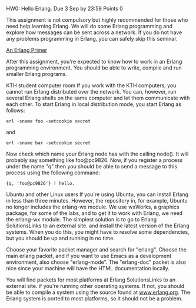 HW0: Hello Erlang.
Due 3 Sep by 23:59 Points 0

This assignment is not compulsory but highly recommended for those who need help learning Erlang. We will do some Erlang programming and explore how messages can be sent across a network. If you do not have any problems programming in Erlang, you can safely skip this seminar.

[An Erlang Primer](crash.pdf)

After this assignment, you're expected to know how to work in an Erlang programming environment. You should be able to write, compile and run smaller Erlang programs.

KTH student computer room
If you work with the KTH computers, you cannot run Erlang distributed over the network. You can, however, run several Erlang shells on the same computer and let them communicate with each other. To start Erlang in local distribution mode, you start Erlang as follows:

`erl -sname foo -setcookie secret`

and

`erl -sname bar -setcookie secret`

Now check which name your Erlang node has with the calling node(). It will probably say something like foo@pc9826. Now, if you register a process under the name "q" then you should be able to send a message to this process using the following command:

`{q, 'foo@pc9826'} ! hello.`

Ubuntu and other Linux users
If you're using Ubuntu, you can install Erlang in less than three minutes. However, the repository in, for example, Ubuntu no longer includes the erlang-wx module. We use wxWorks, a graphics package,  for some of the labs, and to get it to work with Erlang, we need the erlang-wx module. The simplest solution is to go to Erlang SolutionsLinks to an external site. and install the latest version of the Erlang systems. When you do this, you might have to resolve some dependencies, but you should be up and running in no time.

Choose your favorite packet manager and search for "erlang". Choose the main erlang packet, and if you want to use Emacs as a development environment, also choose "erlang-mode". The "erlang-doc" packet is also nice since your machine will have the HTML documentation locally.

You will find packets for most platforms at Erlang SolutionsLinks to an external site. if you're running other operating systems. If not, you should be able to compile a system using the source found at www.erlang.org. The Erlang system is ported to most platforms, so it should not be a problem.

